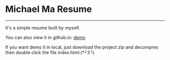 # Michael Ma Resume

***

It's a simple resume built by myself.

You can also view it in github.io: [demo](https://michaelma666.github.io/Resume/Michael_Resume/index.html)

If you want demo it in local, just download the project zip and decompres then double click the file index.html.(*╯3╰)
